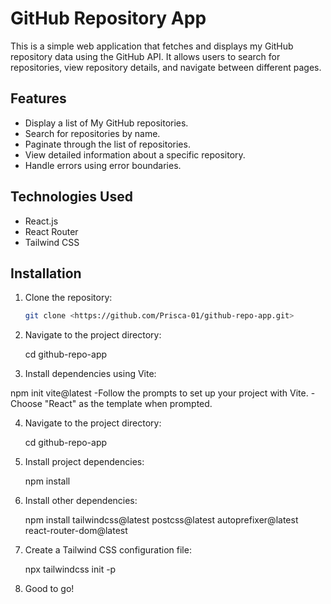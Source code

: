 # GitHub Repository App

This is a simple web application that fetches and displays my GitHub repository data using the GitHub API. It allows users to search for repositories, view repository details, and navigate between different pages.

## Features

- Display a list of My GitHub repositories.
- Search for repositories by name.
- Paginate through the list of repositories.
- View detailed information about a specific repository.
- Handle errors using error boundaries.

## Technologies Used

- React.js
- React Router
- Tailwind CSS

## Installation

1. Clone the repository:

   ```bash
   git clone <https://github.com/Prisca-01/github-repo-app.git>

2. Navigate to the project directory:
   
   cd github-repo-app

3. Install dependencies using Vite:

npm init vite@latest
-Follow the prompts to set up your project with Vite. 
-Choose "React" as the template when prompted.

4. Navigate to the project directory:
   
   cd github-repo-app

5. Install project dependencies:

    npm install

6. Install other dependencies:

    npm install tailwindcss@latest postcss@latest autoprefixer@latest react-router-dom@latest

7. Create a Tailwind CSS configuration file:

    npx tailwindcss init -p

8. Good to go!


